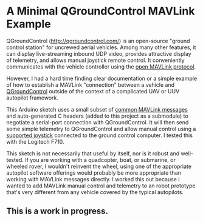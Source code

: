 # A Minimal QGroundControl MAVLink Example

QGroundControl (http://qgroundcontrol.com/) is an open-source
"ground control station" for uncrewed aerial vehicles. Among many other features, it can display live-streaming inbound UDP video, provides attractive display of telemetry, and allows manual joystick remote control. It conveniently communicates with the vehicle controller using the [open MAVLink protocol](https://mavlink.io/).

However, I had a hard time finding clear documentation or a simple example of how to establish a MAVLink "connection" between a vehicle and [QGroundControl](http://qgroundcontrol.com/) outside of the context of a complicated UAV or UUV autopilot framework. 

This Arduino sketch uses a small subset of [common MAVLink messages](https://mavlink.io/en/messages/common.html) and auto-generated C headers (added to this project as a submodule) to negotiate a serial-port connection with QGroundControl. It will then send some simple telemetry to QGroundControl and allow manual control using a [supported joystick](https://docs.qgroundcontrol.com/en/SetupView/Joystick.html#supported-joysticks) connected to the ground control computer. I tested this with the Logitech F710.

This sketch is not necessarily that useful by itself, nor is it robust and well-tested. If you are working with a quadcopter, boat, or submarine, or wheeled rover, I wouldn't reinvent the wheel, using one of the appropriate autopilot software offerings would probably be more appropriate than working with MAVLink messages directly. I worked this out because I wanted to add MAVLink manual control and telemetry to an robot prototype that's very different from any vehicle covered by the typical autopilots.

## This is a work in progress.
